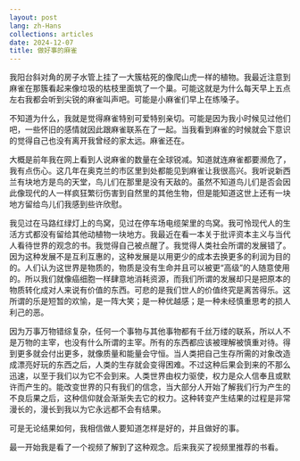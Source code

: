 ```yaml
---
layout: post
lang: zh-Hans
collections: articles
date: 2024-12-07
title: 做好事的麻雀
---
```

我阳台斜对角的房子水管上挂了一大簇枯死的像爬山虎一样的植物。我最近注意到麻雀在那簇看起来像垃圾的枯枝里面筑了一个巢。可能这就是为什么每天早上五点左右我都会听到尖锐的麻雀叫声吧。可能是小麻雀们早上在练嗓子。

不知道为什么，我就是觉得麻雀特别可爱特别亲切。可能是因为我小时候见过他们吧，一些怀旧的感情就因此跟麻雀联系在了一起。当我看到麻雀的时候就会下意识的觉得自己也没有离开我曾经的家太远。麻雀还在。

大概是前年我在网上看到人说麻雀的数量在全球锐减。知道就连麻雀都要濒危了，我有点伤心。这几年在奥克兰的市区里到处都能见到麻雀让我很高兴。我听说新西兰有块地方是鸟的天堂，鸟儿们在那里是没有天敌的。虽然不知道鸟儿们是否会因此像现代的人一样疯狂繁衍伤害到自然里的其他生物，但是能知道这世上还有一块地方留给鸟儿们我感到些许欣慰。

我见过在马路红绿灯上的鸟窝，见过在停车场电缆架里的鸟窝。我可怜现代人的生活方式都没有留给其他动植物一块地方。我最近在看一本关于批评资本主义与当代人看待世界的观念的书。我觉得自己被点醒了。我觉得人类社会所谓的发展错了。因为这种发展不是互利互惠的，这种发展是以用更少的成本去换更多的利润为目的的。人们认为这世界是物质的，物质是没有生命并且可以被更“高级”的人随意使用的。所以我们就像癌细胞一样肆意地消耗资源，而我们所谓的发展却只是把原本的物质转化成对人来说有价值的东西。可悲的是我们世人的价值终究是离苦得乐。这所谓的乐是短暂的欢愉，是一阵大笑；是一种优越感；是一种未经慎重思考的损人利己的恶。

因为万事万物错综复杂，任何一个事物与其他事物都有千丝万缕的联系，所以人不是万物的主宰，也没有什么所谓的主宰。所有的东西都应该被理解被慎重对待。得到更多就会付出更多，就像质量和能量会守恒。当人类把自己生存所需的对象改造成漂亮好玩的东西之后，人类的生存就会变得困难。不过这种后果会到来的不那么迅速，以至于我们以为它不会到来。人类世界由权力驱使，权力是众人信奉且或默许而产生的。能改变世界的只有我们的信念，当大部分人开始了解我们行为产生的不良后果之后，这种信仰就会渐渐失去它的权力。这种转变产生结果的过程是非常漫长的，漫长到我以为它永远都不会有结果。

可是无论结果如何，我相信做人要知道怎样是好的，并且做好的事。

最一开始我是看了一个视频了解到了这种观念。后来我买了视频里推荐的书看。